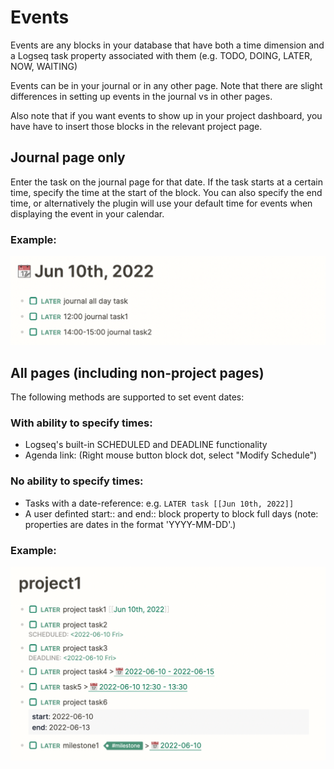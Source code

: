 # Events

Events are any blocks in your database that have both a time dimension and a Logseq task property associated with them (e.g. TODO, DOING, LATER, NOW, WAITING)

Events can be in your journal or in any other page. Note that there are slight differences in setting up events in the journal vs in other pages. 

Also note that if you want events to show up in your project dashboard, you have have to insert those blocks in the relevant project page.

## Journal page only

Enter the task on the journal page for that date. If the task starts at a certain time, specify the time at the start of the block. You can also specify the end time, or alternatively the plugin will use your default time for events when displaying the event in your calendar.

### Example:
![journal tasks](../../screenshots/journal-tasks.png)

## All pages (including non-project pages) 

The following methods are supported to set event dates:

### With ability to specify times:
- Logseq's built-in SCHEDULED and DEADLINE functionality
- Agenda link: (Right mouse button block dot, select "Modify Schedule")
  
### No ability to specify times: 
- Tasks with a date-reference: e.g. `LATER task [[Jun 10th, 2022]]`
- A user definted start:: and end:: block property to block full days (note: properties are dates in the format 'YYYY-MM-DD'.)

### Example:
![project tasks](../../screenshots/project-tasks.png)
